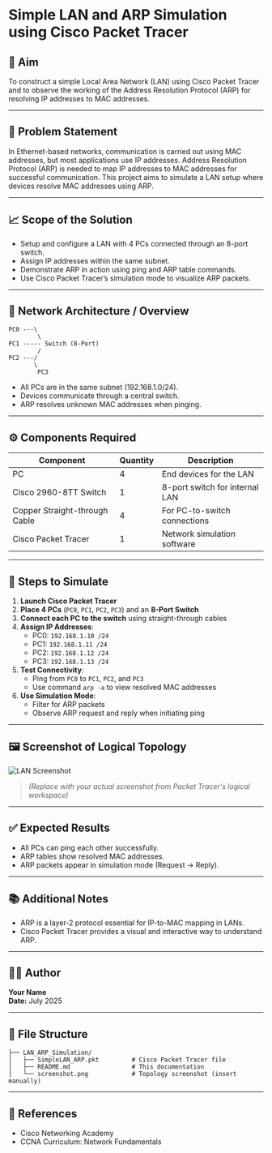 
# Simple LAN and ARP Simulation using Cisco Packet Tracer

## 📌 Aim
To construct a simple Local Area Network (LAN) using Cisco Packet Tracer and to observe the working of the Address Resolution Protocol (ARP) for resolving IP addresses to MAC addresses.

---

## 📝 Problem Statement
In Ethernet-based networks, communication is carried out using MAC addresses, but most applications use IP addresses. Address Resolution Protocol (ARP) is needed to map IP addresses to MAC addresses for successful communication. This project aims to simulate a LAN setup where devices resolve MAC addresses using ARP.

---

## 📈 Scope of the Solution
- Setup and configure a LAN with 4 PCs connected through an 8-port switch.
- Assign IP addresses within the same subnet.
- Demonstrate ARP in action using ping and ARP table commands.
- Use Cisco Packet Tracer’s simulation mode to visualize ARP packets.

---

## 🧱 Network Architecture / Overview

```
PC0 ---\
        \
PC1 ----- Switch (8-Port)
        /
PC2 ---/
       \
        PC3
```

- All PCs are in the same subnet (192.168.1.0/24).
- Devices communicate through a central switch.
- ARP resolves unknown MAC addresses when pinging.

---

## ⚙️ Components Required

| Component                  | Quantity | Description                         |
|----------------------------|----------|-------------------------------------|
| PC                         | 4        | End devices for the LAN             |
| Cisco 2960-8TT Switch      | 1        | 8-port switch for internal LAN      |
| Copper Straight-through Cable | 4    | For PC-to-switch connections        |
| Cisco Packet Tracer        | 1        | Network simulation software         |

---

## 🧪 Steps to Simulate

1. **Launch Cisco Packet Tracer**
2. **Place 4 PCs** (`PC0`, `PC1`, `PC2`, `PC3`) and an **8-Port Switch**
3. **Connect each PC to the switch** using straight-through cables
4. **Assign IP Addresses**:
   - PC0: `192.168.1.10 /24`
   - PC1: `192.168.1.11 /24`
   - PC2: `192.168.1.12 /24`
   - PC3: `192.168.1.13 /24`
5. **Test Connectivity**:
   - Ping from `PC0` to `PC1`, `PC2`, and `PC3`
   - Use command `arp -a` to view resolved MAC addresses
6. **Use Simulation Mode**:
   - Filter for ARP packets
   - Observe ARP request and reply when initiating ping

---

## 🖼️ Screenshot of Logical Topology

![LAN Screenshot](screenshot.png)
> *(Replace with your actual screenshot from Packet Tracer's logical workspace)*

---

## ✅ Expected Results
- All PCs can ping each other successfully.
- ARP tables show resolved MAC addresses.
- ARP packets appear in simulation mode (Request → Reply).

---

## 📚 Additional Notes
- ARP is a layer-2 protocol essential for IP-to-MAC mapping in LANs.
- Cisco Packet Tracer provides a visual and interactive way to understand ARP.

---

## 👨‍💻 Author
**Your Name**  
**Date:** July 2025

---

## 📁 File Structure

```
├── LAN_ARP_Simulation/
│   ├── SimpleLAN_ARP.pkt         # Cisco Packet Tracer file
│   ├── README.md                 # This documentation
│   └── screenshot.png            # Topology screenshot (insert manually)
```

---

## 🔗 References
- Cisco Networking Academy
- CCNA Curriculum: Network Fundamentals
